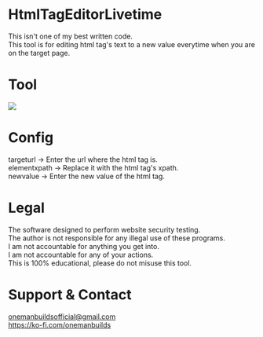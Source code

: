 # HtmlTagEditorLivetime
 This isn't one of my best written code.<br/>This tool is for editing html tag's text to a new value everytime when you are on the target page.
 
# Tool
![](https://i.ibb.co/Rj3wwQH/balance-gif.gif)
  
# Config
 targeturl -> Enter the url where the html tag is.<br/>
 elementxpath -> Replace it with the html tag's xpath.<br/>
 newvalue -> Enter the new value of the html tag.<br/>
  
# Legal
 The software designed to perform website security testing.<br/>
 The author is not responsible for any illegal use of these programs.<br/>
 I am not accountable for anything you get into.<br/>
 I am not accountable for any of your actions.<br/>
 This is 100% educational, please do not misuse this tool.
 
# Support & Contact
 onemanbuildsofficial@gmail.com<br/>
 https://ko-fi.com/onemanbuilds
